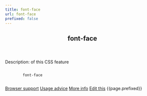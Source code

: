 ```yaml
---
title: font-face
url: font-face
prefixed: false
---
```


<article id="font-face" class="feature prefix-{{page.prefixed}}">
	<header class="feature__header">
		<h2>font-face</h2>
	</header>
	<p class="feature__description">
		Description: of this CSS feature
	</p>
	<pre class="feature__code"><code>
		font-face
	</code></pre>
	<footer class="feature__footer">
		<a href="http://caniuse.com/font-face">Browser support</a> 
		<a href="http://html5please.com/#font-face">Usage advice</a> 
		<a href="http://www.css3files.com/font-face">More info</a> 
		<a href="https://github.com/davidhund/shouldiprefix/blob/ghpages/_posts/{{page.title}}.md">Edit this</a> 
		<span class="feature__prefix">{{page.prefixed}}</span>
	</footer>
</article>
